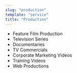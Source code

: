 ```yaml
---
slug: "production"
template: "service"
title: "Production"
---
```

- Feature Film Production
- Television Series
- Documentaries
- TV Commercials
- Corporate Marketing Videos
- Training Videos
- Web Productions
